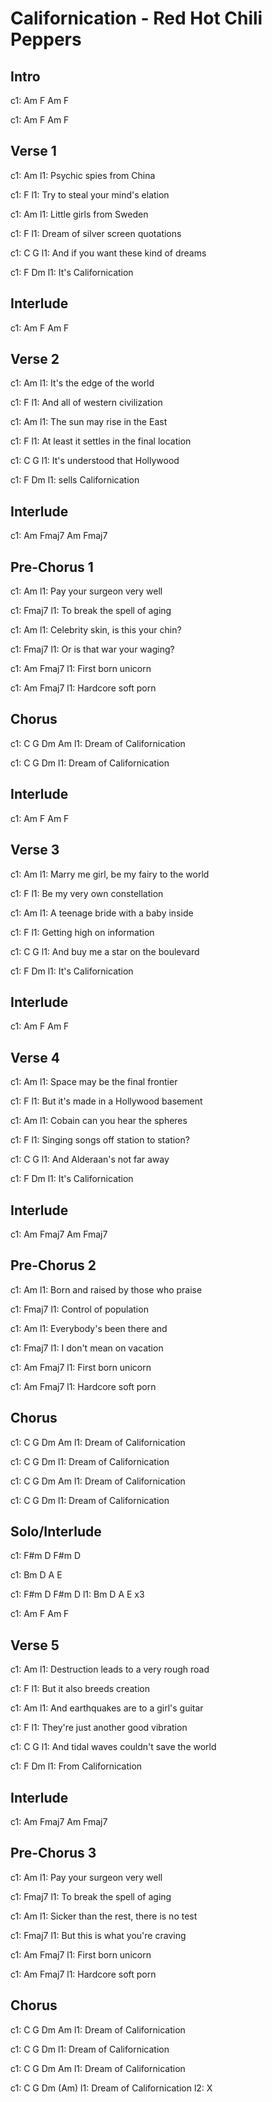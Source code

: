 ---
---

# Californication - Red Hot Chili Peppers

## Intro
c1: Am  F   Am  F

c1: Am  F   Am  F

## Verse 1
c1: Am
l1: Psychic spies from China

c1:        F
l1: Try to steal your mind's elation

c1: Am
l1: Little girls from Sweden

c1:          F
l1: Dream of silver screen quotations

c1:     C                 G
l1: And if you want these kind of dreams

c1:      F        Dm
l1: It's Californication

## Interlude
c1: Am  F   Am  F

## Verse 2
c1:          Am
l1: It's the edge of the world

c1:            F
l1: And all of western civilization

c1:     Am
l1: The sun may rise in the East

c1:             F
l1: At least it settles in the final location

c1:      C               G
l1: It's understood that Hollywood

c1:       F        Dm
l1: sells Californication

## Interlude
c1: Am  Fmaj7   Am  Fmaj7

## Pre-Chorus 1
c1: Am
l1: Pay your surgeon very well

c1:    Fmaj7
l1: To break the spell of aging

c1: Am
l1: Celebrity skin, is this your chin?

c1:     Fmaj7
l1: Or is that war your waging?

c1: Am            Fmaj7
l1: First born unicorn

c1: Am             Fmaj7
l1: Hardcore soft porn

## Chorus
c1: C            G     Dm     Am
l1: Dream of Californication

c1: C            G     Dm
l1: Dream of Californication

## Interlude
c1: Am  F   Am  F

## Verse 3
c1: Am
l1: Marry me girl, be my fairy to the world

c1:       F
l1: Be my very own constellation

c1:   Am
l1: A teenage bride with a baby inside

c1: F
l1: Getting high on information

c1:     C                   G
l1: And buy me a star on the boulevard

c1:      F        Dm
l1: It's Californication

## Interlude
c1: Am  F   Am  F

## Verse 4
c1: Am
l1: Space may be the final frontier

c1:          F
l1: But it's made in a Hollywood basement

c1: Am
l1: Cobain can you hear the spheres

c1:         F
l1: Singing songs off station to station?

c1:      C             G
l1: And Alderaan's not far away

c1:      F        Dm
l1: It's Californication

## Interlude
c1: Am  Fmaj7   Am  Fmaj7

## Pre-Chorus 2
c1: Am
l1: Born and raised by those who praise

c1:    Fmaj7
l1: Control of population

c1:  Am
l1: Everybody's been there and

c1:   Fmaj7
l1: I don't mean on vacation

c1: Am            Fmaj7
l1: First born unicorn

c1: Am            Fmaj7
l1: Hardcore soft porn

## Chorus
c1: C            G    Dm      Am
l1: Dream of Californication

c1: C            G    Dm
l1: Dream of Californication

c1: C            G    Dm      Am
l1: Dream of Californication

c1: C            G    Dm
l1: Dream of Californication

## Solo/Interlude
c1: F#m D  F#m D

c1: Bm  D  A   E

c1: F#m D  F#m D
l1: Bm  D  A   E x3

c1: Am  F  Am  F

## Verse 5
c1:    Am
l1: Destruction leads to a very rough road

c1:        F
l1: But it also breeds creation

c1:     Am
l1: And earthquakes are to a girl's guitar

c1:         F
l1: They're just another good vibration

c1:     C                    G
l1: And tidal waves couldn't save the world

c1:      F        Dm
l1: From Californication

## Interlude
c1: Am  Fmaj7   Am  Fmaj7

## Pre-Chorus 3
c1: Am
l1: Pay your surgeon very well

c1:    Fmaj7
l1: To break the spell of aging

c1: Am
l1: Sicker than the rest, there is no test

c1:     Fmaj7
l1: But this is what you're craving

c1: Am            Fmaj7
l1: First born unicorn

c1: Am            Fmaj7
l1: Hardcore soft porn

## Chorus
c1: C            G    Dm     Am
l1: Dream of Californication

c1: C            G    Dm
l1: Dream of Californication

c1: C            G    Dm     Am
l1: Dream of Californication

c1: C            G    Dm     (Am)
l1: Dream of Californication
l2: X